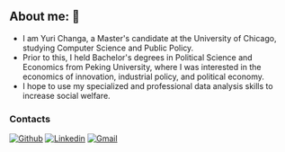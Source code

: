 ## About me: 👋

- I am Yuri Changa, a Master's candidate at the University of Chicago, studying Computer Science and Public Policy.
- Prior to this, I held Bachelor's degrees in Political Science and Economics from Peking University, where I was interested in the economics of innovation, industrial policy, and political economy.
- I hope to use my specialized and professional data analysis skills to increase social welfare.
### Contacts

[![Github](https://img.shields.io/badge/-Github-000?style=flat&logo=Github&logoColor=white)](https://github.com/ChangYuri)
[![Linkedin](https://img.shields.io/badge/-LinkedIn-blue?style=flat&logo=Linkedin&logoColor=white)](https://www.linkedin.com/in/yurichanguchi/)
[![Gmail](https://img.shields.io/badge/-Gmail-c14438?style=flat&logo=Gmail&logoColor=white)](crr20020601@gmail.com)


